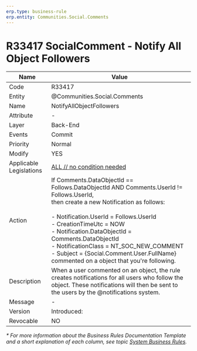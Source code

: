 ```yaml
---
erp.type: business-rule
erp.entity: Communities.Social.Comments
---
```


# R33417 SocialComment - Notify All Object Followers

| Name | Value |
| ---- | ----- |
| Code | R33417 |
| Entity | @Communities.Social.Comments |
| Name | NotifyAllObjectFollowers |
| Attribute | - |
| Layer | Back-End |
| Events | Commit |
| Priority | Normal |
| Modify | YES |
| Applicable Legislations | [ALL // no condition needed](xref:applicable-legislations) |
| Action | If Comments.DataObjectId == Follows.DataObjectId AND Comments.UserId != Follows.UserId, <br> then create a new Notification as follows: <br> <br> - Notification.UserId = Follows.UserId <br> - CreationTimeUtc = NOW <br> - Notification.DataObjectId = Comments.DataObjectId <br> - NotificationClass = NT_SOC_NEW_COMMENT <br> - Subject = {Social.Comment.User.FullName} commented on a object that you're following. |
| Description| When a user commented on an object, the rule creates notifications for all users who follow the object. These notifications will then be sent to the users by the @notifications system.|  
| Message | - |
| Version | Introduced:  |
| Revocable | NO |

*\* For more information about the Business Rules Documentation Template and a short explanation of each column, see
topic [System Business Rules](../templates/template-description-system-business-rules.md).*
